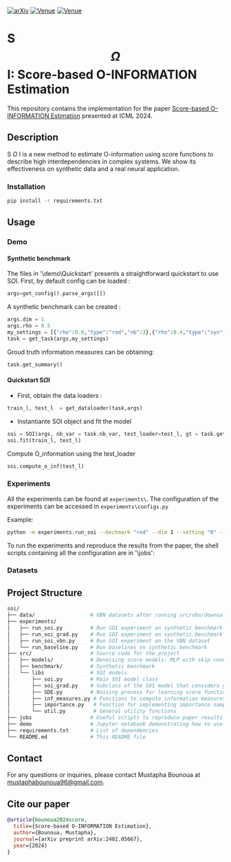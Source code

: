 [![arXiv](https://img.shields.io/badge/arXiv-2402.05667-b31b1b.svg)](https://arxiv.org/pdf/2402.05667)
[![Venue](https://img.shields.io/badge/venue-ICML_2024-darkblue)](https://icml.cc/virtual/2024/oral/35535)
[![Venue](https://img.shields.io/badge/Oral-presentation-yellow)](https://icml.cc/virtual/2024/oral/35535)



# S$$\Omega$$I: Score-based O-INFORMATION Estimation

This repository contains the implementation for the paper [Score-based O-INFORMATION Estimation](https://arxiv.org/pdf/2402.05667) presented at ICML 2024.

## Description
S $\Omega$ I is a new method to estimate O-information using score functions to describe high interdependencies in complex systems. We show its effectiveness on synthetic data and a real neural application.

### Installation
```bash
pip install -r requirements.txt
```

## Usage


### Demo

#### Synthetic benchmark

The files in '\demo\Quickstart' presents a straightforward quickstart to use S$\Omega$I. 
First, by default config can be loaded :
```python
args=get_config().parse_args([])
```

A synthetic benchmark can be created : 
```python
args.dim = 1
args.rho = 0.5
my_settings = [{"rho":0.6,"type":"red","nb":3},{"rho":0.4,"type":"syn","nb":3} ]
task = get_task(args,my_settings)
```
Groud truth information measures can be obtaining:

```python
task.get_summary()
```

#### Quickstart S$\Omega$I

- First, obtain the data loaders :
```python
train_l, test_l  = get_dataloader(task,args)
```
- Instantiante SOI object and fit the model

```python
soi = SOI(args, nb_var = task.nb_var, test_loader=test_l, gt = task.get_summary())
soi.fit(train_l, test_l)
```
Compute O_information using the test_loader

```python
soi.compute_o_inf(test_l)
```

### Experiments

All the experiments can be found at `experiments\`. The configuration of the experiments can be accessed in `experiments\configs.py`

Example:
```bash
python -m experiments.run_soi --bechmark "red" --dim 1 --setting "0" --rho 0.4 --bs 256 --lr 0.01 --max_epochs 1000
```

To run the experiments and reproduce the results from the paper, the shell scripts containing all the configuration are in '\jobs':


### Datasets



## Project Structure
```bash
soi/
├── data/                  # VBN datasets after running src/vbn/downoalad.py
├── experiments/           
│   ├── run_soi.py         # Run SOI experiment on synthetic benchmark
│   ├── run_soi_grad.py    # Run SOI experiment on synthetic benchmark and estimate gradient of O-information
│   ├── run_soi_vbn.py     # Run SOI experiment on the VBN dataset
│   └── run_baseline.py    # Run baselines on synthetic benchmark
├── src/                   # Source code for the project
│   ├── models/            # Denoising score models: MLP with skip connection and a transformer implementation
│   ├── benchmark/         # Synthetic benchmark
│   └── libs               # SOI models
│       ├── soi.py         # Main SOI model class
│       ├── soi_grad.py    # Subclass of the SOI model that considers gradient of O-information
│       ├── SDE.py         # Noising process for learning score functions
│       ├── inf_measures.py # Functions to compute information measures: O-information, S-information, TC, DTC, etc.
│       ├── importance.py   # Function for implementing importance sampling scheme
│       └── util.py         # General utility functions
├── jobs                   # Useful scripts to reproduce paper results
├── demo                   # Jupyter notebook demonstrating how to use SOI 
├── requirements.txt       # List of dependencies
└── README.md              # This README file
```

## Contact
For any questions or inquiries, please contact Mustapha Bounoua at mustaphabounoua96@gmail.com.

## Cite our paper
```bibtex
@article{bounoua2024score,
  title={Score-based O-INFORMATION Estimation},
  author={Bounoua, Mustapha},
  journal={arXiv preprint arXiv:2402.05667},
  year={2024}
}
```

